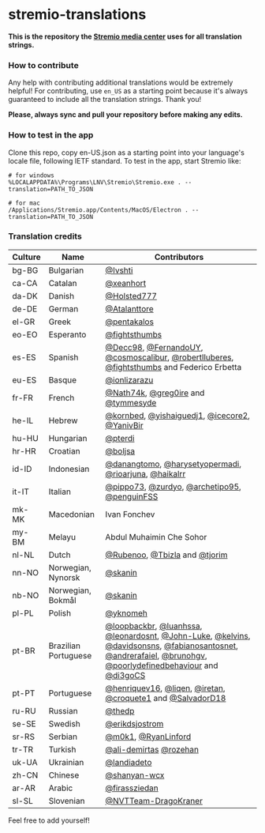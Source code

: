 # stremio-translations

**This is the repository the [Stremio media center](http://www.strem.io) uses
for all translation strings.**

### How to contribute

Any help with contributing additional translations would be extremely helpful!
For contributing, use `en_US` as a starting point because it's always
guaranteed to include all the translation strings.
Thank you!

**Please, always sync and pull your repository before making any edits.**

### How to test in the app

Clone this repo, copy en-US.json as a starting point into your language's
locale file, following IETF standard. To test in the app, start Stremio like:

```
# for windows
%LOCALAPPDATA%\Programs\LNV\Stremio\Stremio.exe . --translation=PATH_TO_JSON

# for mac
/Applications/Stremio.app/Contents/MacOS/Electron . --translation=PATH_TO_JSON
```

### Translation credits

| Culture | Name                 | Contributors                                                                                                                                                                                                                                                                                                                                                                                                                                                                                              |
| ------- | -------------------- | --------------------------------------------------------------------------------------------------------------------------------------------------------------------------------------------------------------------------------------------------------------------------------------------------------------------------------------------------------------------------------------------------------------------------------------------------------------------------------------------------------- |
| bg-BG   | Bulgarian            | [@Ivshti](https://github.com/Ivshti)                                                                                                                                                                                                                                                                                                                                                                                                                                                                      |
| ca-CA   | Catalan              | [@xeanhort](https://github.com/xeanhort)                                                                                                                                                                                                                                                                                                                                                                                                                                                                  |
| da-DK   | Danish               | [@Holsted777](https://github.com/Holsted777)                                                                                                                                                                                                                                                                                                                                                                                                                                                              |
| de-DE   | German               | [@Atalanttore](https://github.com/Atalanttore)                                                                                                                                                                                                                                                                                                                                                                                                                                                            |
| el-GR   | Greek                | [@pentakalos](https://github.com/pentakalos)                                                                                                                                                                                                                                                                                                                                                                                                                                                              |
| eo-EO   | Esperanto            | [@fightsthumbs](https://github.com/fightsthumbs)                                                                                                                                                                                                                                                                                                                                                                                                                                                              |
| es-ES   | Spanish              | [@Decc98](https://github.com/Decc98), [@FernandoUY](https://github.com/FernandoUY), [@cosmoscalibur](https://github.com/cosmoscalibur), [@robertlluberes](https://github.com/robertlluberes), [@fightsthumbs](https://github.com/fightsthumbs) and Federico Erbetta                                                                                                                                                                                                                                                                                         |
| eu-ES   | Basque               | [@ionlizarazu](https://github.com/ionlizarazu)                                                                                                                                                                                                                                                                                         |
| fr-FR   | French               | [@Nath74k](https://github.com/Nath74k), [@greg0ire](https://github.com/greg0ire) and [@tymmesyde](https://github.com/tymmesyde)                                                                                                                                                                                                                                                                                                                                                                           |
| he-IL   | Hebrew               | [@kornbed](https://github.com/kornbed), [@yishaiguedj1](https://github.com/yishaiguedj1), [@icecore2](https://github.com/icecore2), [@YanivBir](https://github.com/YanivBir)                                                                                                                                                                                                                                                                                                                              |
| hu-HU   | Hungarian            | [@pterdi](https://github.com/pterdi)                                                                                                                                                                                                                                                                                                                                                                                                                                                                      |
| hr-HR   | Croatian             | [@boljsa](https://github.com/boljsa)                                                                                                                                                                                                                                                                                                                                                                                                                                                                      |
| id-ID   | Indonesian           | [@danangtomo](https://github.com/danangtomo), [@harysetyopermadi](https://github.com/Harysetyopermadi), [@rioarjuna](https://github.com/Rarj), [@haikalrr](https://github.com/haikalrr)                                                                                                                                                                                                                                                                                                                                                                                                                                                            |
| it-IT   | Italian              | [@pippo73](https://github.com/pippo73), [@zurdyo](https://github.com/zurdyo), [@archetipo95](https://github.com/archetipo95), [@penguinFSS](https://github.com/penguinFSS)                                                                                                                                                                                                                                                                                                                                |
| mk-MK   | Macedonian           | Ivan Fonchev                                                                                                                                                                                                                                                                                                                                                                                                                                                                                              |
| my-BM   | Melayu               | Abdul Muhaimin Che Sohor                                                                                                                                                                                                                                                                                                                                                                                                                                                                                  |
| nl-NL   | Dutch                | [@Rubenoo](https://github.com/Rubenoo), [@Tbizla](https://github.com/Tbizla) and [@tjorim](https://github.com/tjorim)                                                                                                                                                                                                                                                                                                                                                                                     |
| nn-NO   | Norwegian, Nynorsk   | [@skanin](https://github.com/skanin)                                                                                                                                                                                                                                                                                                                                                                                                                                                                      |
| nb-NO   | Norwegian, Bokmål    | [@skanin](https://github.com/skanin)                                                                                                                                                                                                                                                                                                                                                                                                                                                                      |
| pl-PL   | Polish               | [@yknomeh](https://github.com/yknomeh)                                                                                                                                                                                                                                                                                                                                                                                                                                                                    |
| pt-BR   | Brazilian Portuguese | [@loopbackbr](https://github.com/loopbackbr), [@luanhssa](https://github.com/luanhssa), [@leonardosnt](https://github.com/leonardosnt), [@John-Luke](https://github.com/John-Luke), [@kelvins](https://github.com/kelvins), [@davidsonsns](https://github.com/davidsonsns), [@fabianosantosnet](https://github.com/fabianosantosnet), [@andrerafaiel](https://github.com/andrerafaiel), [@brunohgv](https://github.com/brunohgv), [@poorlydefinedbehaviour](https://github.com/poorlydefinedbehaviour) and [@di3goCS](https://github.com/di3goCS)|
| pt-PT   | Portuguese           | [@henriquev16](https://github.com/henriquev16), [@liqen](https://github.com/liqen), [@iretan](https://github.com/iretan), [@croquete1](https://github.com/croquete1) and [@SalvadorD18](https://github.com/SalvadorD18)                                                                                                                                                                                                                                                                                                                                                                                 |
| ru-RU   | Russian              | [@thedp](https://github.com/thedp)                                                                                                                                                                                                                                                                                                                                                                                                                                                                        |
| se-SE   | Swedish              | [@erikdsjostrom](https://github.com/erikdsjostrom)                                                                                                                                                                                                                                                                                                                                                                                                                                                        |
| sr-RS   | Serbian              | [@m0k1](https://github.com/m0k1), [@RyanLinford](https://github.com/RyanLinford)                                                                                                                                                                                                                                                                                                                                                                                                                          |
| tr-TR   | Turkish              | [@ali-demirtas](https://github.com/ali-demirtas) [@rozehan](https://github.com/rozehan)                                                      
| uk-UA   | Ukrainian            | [@landiadeto](https://github.com/landiadeto)
| zh-CN   | Chinese              | [@shanyan-wcx](https://github.com/shanyan-wcx)    
| ar-AR   | Arabic              | [@firassziedan](https://github.com/firassziedan)
| sl-SL    | Slovenian                | [@NVTTeam-DragoKraner](https://github.com/NVTTeam)


Feel free to add yourself!
